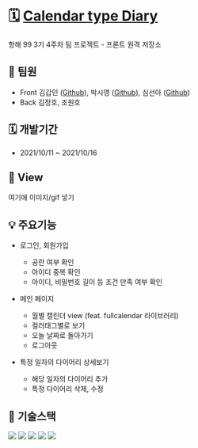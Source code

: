 # 🗓 [Calendar type Diary](http://calendar-type-diary.shop.s3-website.ap-northeast-2.amazonaws.com/)
항해 99 3기 4주차 팀 프로젝트 - 프론트 원격 저장소

## 👥 팀원 
- Front 김갑민 ([Github](https://github.com/gabmin)), 박시영 ([Github](https://github.com/larisms)), 심선아 ([Github](https://github.com/jjubbu))
- Back 김정호, 조원호

## 🗓 개발기간
- 2021/10/11 ~ 2021/10/16

## 👀 View

여기에 이미지/gif 넣기
## 💡 주요기능
- 로그인, 회원가입 
    - 공란 여부 확인
    - 아이디 중복 확인
    - 아이디, 비밀번호 길이 등 조건 만족 여부 확인

- 메인 페이지
    - 월별 캘린더 view (feat. fullcalendar 라이브러리)
    - 컬러태그별로 보기
    - 오늘 날짜로 돌아가기
    - 로그아웃

- 특정 일자의 다이어리 상세보기
    - 해당 일자의 다이어리 추가
    - 특정 다이어리 삭제, 수정

## 🔌 기술스택

<img src='https://img.shields.io/badge/React-v17.0.2-61DAFB?logo=React'/>
<img src='https://img.shields.io/badge/Redux-v7.2.5-764ABC?logo=Redux'/>
<img src='https://img.shields.io/badge/React Router-v5.3.0-CA4245?logo=React Router'/>
<img src='https://img.shields.io/badge/styled components-v5.3.0-DB7093?logo=styled components'/>
<img src='https://img.shields.io/badge/Immer-v5.3.0-00E7C3?logo=Immer'/>




